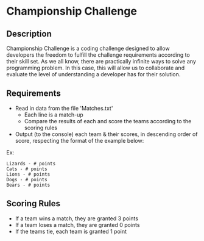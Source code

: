 # Championship Challenge

## Description
Championship Challenge is a coding challenge designed to allow developers the freedom to fulfill the challenge requirements according to their skill set. As we all know, there are practically infinite ways to solve any programming problem. In this case, this will allow us to collaborate and evaluate the level of understanding a developer has for their solution.

## Requirements
- Read in data from the file 'Matches.txt'
  - Each line is a match-up
  - Compare the results of each and score the teams according to the scoring rules
- Output (to the console) each team & their scores, in descending order of score, respecting the format of the example below:

Ex:
````
Lizards - # points
Cats - # points
Lions - # points
Dogs - # points
Bears - # points
````


## Scoring Rules
- If a team wins a match, they are granted 3 points
- If a team loses a match, they are granted 0 points
- If the teams tie, each team is granted 1 point
